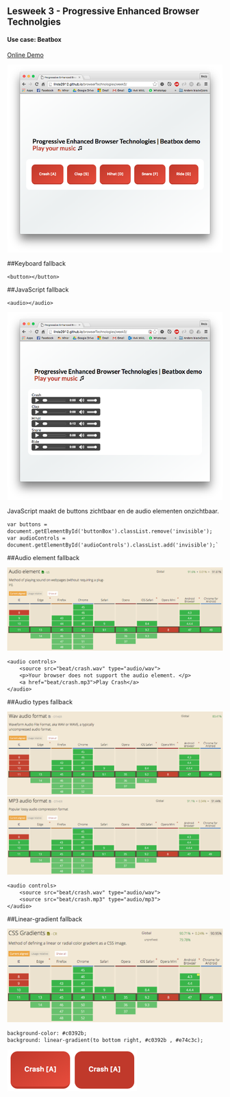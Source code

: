 ## Lesweek 3 - Progressive Enhanced Browser Technolgies

#### Use case: Beatbox

[Online Demo](http://linda2912.github.io/browserTechnologies/week3/)

![](img/js.png)

##Keyboard fallback

```
<button></button>
```

##JavaScript fallback

``` 
<audio></audio> 
```

![](img/nojs.png)

JavaScript maakt de buttons zichtbaar en de audio elementen onzichtbaar.

```
var buttons = document.getElementById('buttonBox').classList.remove('invisible');
var audioControls = document.getElementById('audioControls').classList.add('invisible');`
```

##Audio element fallback

![](img/audio.png)

```
<audio controls>
	<source src="beat/crash.wav" type="audio/wav">
	<p>Your browser does not support the audio element. </p>
	<a href="beat/crash.mp3">Play Crash</a>
</audio>
```

##Audio types fallback

![wav](img/wav.png)
![wav](img/mp3.png)

```
<audio controls>
	<source src="beat/crash.wav" type="audio/wav">
	<source src="beat/crash.mp3" type="audio/mp3">
</audio>
```


##Linear-gradient fallback

![](img/gradient.png)

```
background-color: #c0392b;
background: linear-gradient(to bottom right, #c0392b , #e74c3c);
```

![](img/gradientyes.png)![](img/gradientno.png)